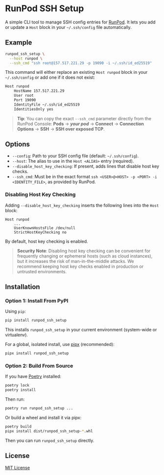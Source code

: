# RunPod SSH Setup

A simple CLI tool to manage SSH config entries for [RunPod](https://www.runpod.io/). It
lets you add or update a `Host` block in your `~/.ssh/config` file automatically.

## Example

```bash
runpod_ssh_setup \
  --host runpod \
  --ssh_cmd "ssh root@157.517.221.29 -p 19090 -i ~/.ssh/id_ed25519"
```

This command will either replace an existing `Host runpod` block in your `~/.ssh/config`
or add one if it does not exist:

```txt
Host runpod
    HostName 157.517.221.29
    User root
    Port 19090
    IdentityFile ~/.ssh/id_ed25519
    IdentitiesOnly yes
```

> **Tip**: You can copy the exact `--ssh_cmd` parameter directly from the RunPod
> Console:
> **Pods** → **_your pod_** → **Connect** → **Connection Options** → **SSH** →
> **SSH over exposed TCP**.

## Options

- `--config`: Path to your SSH config file (default: `~/.ssh/config`).
- `--host`: The alias to use in the `Host <ALIAS>` entry (required).
- `--disable_host_key_checking`: If present, adds lines that disable host key checks.
- `--ssh_cmd`: Must be in the exact format
  `ssh <USER>@<HOST> -p <PORT> -i <IDENTITY_FILE>`, as provided by RunPod.

### Disabling Host Key Checking

Adding `--disable_host_key_checking` inserts the following lines into the `Host` block:

```text
Host runpod
    ...
    UserKnownHostsFile /dev/null
    StrictHostKeyChecking no
```

By default, host key checking is enabled.

> **Security Note**: Disabling host key checking can be convenient for frequently
> changing or ephemeral hosts (such as cloud instances), but it increases the risk of
> man-in-the-middle attacks. We recommend keeping host key checks enabled in production
> or untrusted environments.

## Installation

### Option 1: Install From PyPI

Using `pip`:

```bash
pip install runpod_ssh_setup
```

This installs `runpod_ssh_setup` in your current environment (system-wide or virtualenv).

For a global, isolated install, use [pipx](https://pypa.github.io/pipx/) (recommended):

```bash
pipx install runpod_ssh_setup
```

### Option 2: Build From Source

If you have [Poetry](https://python-poetry.org/) installed:

```bash
poetry lock
poetry install
```

Then run:

```bash
poetry run runpod_ssh_setup ...
```

Or build a wheel and install it via pipx:

```bash
poetry build
pipx install dist/runpod_ssh_setup-*.whl
```

Then you can run `runpod_ssh_setup` directly.

## License

[MIT License](LICENSE)

